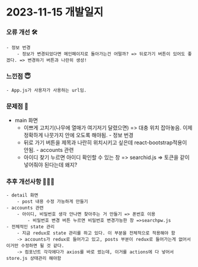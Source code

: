 # 2023-11-15 개발일지

### 오류 개선 🛠️
    - 정보 번경 
        - 정보가 변경되었다면 메인페이지로 돌아가는건 어떨까? => 뒤로가기 버튼이 있어도 좋겠다. => 변경하기 버튼과 나란히 생성!
### 느낀점 😇
    - App.js가 사용자가 사용하는 url임.

### 문제점 👿
   - main 화면
        - 이쁘게 고치기(나무에 열매가 여기저기 달렸으면) => 대충 위치 잡아놓음. 이제 정확하게 나뭇가지 안에 오도록 해야됨.
    - 정보 번경 
        - 뒤로 가기 버튼을 제목과 나란히 위치시키고 싶은데 react-bootstrap적용이 안됨.
    - accounts 관련
        - 아이디 찾기 누르면 아이디 확인할 수 있는 창 => searchid.js => 토큰을 같이 넣어줘야 된다는데 왜지? 

### 추후 개선사항 🧗🏻‍♀️      
    - detail 화면
        - post 내용 수정 가능하게 만들기
    - accounts 관련
        - 아이디, 비밀번호 생각 안나면 찾아주는 거 만들기 => 폰번호 이용
            - 비밀번호 변경 버튼 누르면 비밀번호 변경가능한 창 =>searchpw.js
    - 전체적인 state 관리
        - 지금 redux로 state 관리를 하고 있다. 이 부분을 전체적으로 적용해야 함
        -> accounts가 redux로 들어가고 있고, posts 부분이 redux로 들어가는게 없어서 이거만 수정하면 될 것 같다. 
        -> 컴포넌트 각각에다가 axios를 바로 썼는데, 이거를 actions에 다 넣어서 store.js 상태관리 해야함


